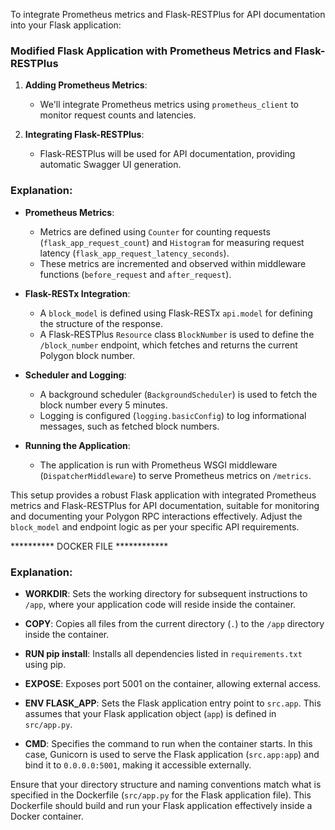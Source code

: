 To integrate Prometheus metrics and Flask-RESTPlus for API documentation into your Flask application:

### Modified Flask Application with Prometheus Metrics and Flask-RESTPlus

1. **Adding Prometheus Metrics**:
   - We'll integrate Prometheus metrics using `prometheus_client` to monitor request counts and latencies.

2. **Integrating Flask-RESTPlus**:
   - Flask-RESTPlus will be used for API documentation, providing automatic Swagger UI generation.


### Explanation:

- **Prometheus Metrics**: 
  - Metrics are defined using `Counter` for counting requests (`flask_app_request_count`) and `Histogram` for measuring request latency (`flask_app_request_latency_seconds`).
  - These metrics are incremented and observed within middleware functions (`before_request` and `after_request`).

- **Flask-RESTx Integration**:
  - A `block_model` is defined using Flask-RESTx `api.model` for defining the structure of the response.
  - A Flask-RESTPlus `Resource` class `BlockNumber` is used to define the `/block_number` endpoint, which fetches and returns the current Polygon block number.

- **Scheduler and Logging**:
  - A background scheduler (`BackgroundScheduler`) is used to fetch the block number every 5 minutes.
  - Logging is configured (`logging.basicConfig`) to log informational messages, such as fetched block numbers.

- **Running the Application**:
  - The application is run with Prometheus WSGI middleware (`DispatcherMiddleware`) to serve Prometheus metrics on `/metrics`.

This setup provides a robust Flask application with integrated Prometheus metrics and Flask-RESTPlus for API documentation, suitable for monitoring and documenting your Polygon RPC interactions effectively. Adjust the `block_model` and endpoint logic as per your specific API requirements.

********** DOCKER FILE ************
### Explanation:

- **WORKDIR**: Sets the working directory for subsequent instructions to `/app`, where your application code will reside inside the container.

- **COPY**: Copies all files from the current directory (`.`) to the `/app` directory inside the container.

- **RUN pip install**: Installs all dependencies listed in `requirements.txt` using pip.

- **EXPOSE**: Exposes port 5001 on the container, allowing external access.

- **ENV FLASK_APP**: Sets the Flask application entry point to `src.app`. This assumes that your Flask application object (`app`) is defined in `src/app.py`.

- **CMD**: Specifies the command to run when the container starts. In this case, Gunicorn is used to serve the Flask application (`src.app:app`) and bind it to `0.0.0.0:5001`, making it accessible externally.

Ensure that your directory structure and naming conventions match what is specified in the Dockerfile (`src/app.py` for the Flask application file). This Dockerfile should build and run your Flask application effectively inside a Docker container.